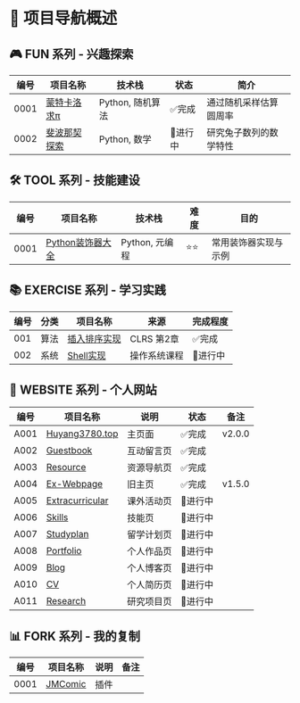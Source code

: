 # 🎯 项目导航概述

## 🎮 FUN 系列 - 兴趣探索
| 编号 | 项目名称 | 技术栈 | 状态 | 简介 |
|------|----------|--------|------|------|
| 0001 | [蒙特卡洛求π](FUN-0001-MonteCarlo-Pi) | Python, 随机算法 | ✅完成 | 通过随机采样估算圆周率 |
| 0002 | [斐波那契探索](FUN-0002-Fibonacci-Research) | Python, 数学 | 🔄进行中 | 研究兔子数列的数学特性 |

## 🛠️ TOOL 系列 - 技能建设
| 编号 | 项目名称 | 技术栈 | 难度 | 目的 |
|------|----------|--------|------|------|
| 0001 | [Python装饰器大全](SKILLS-0001-Python-Decorators) | Python, 元编程 | ⭐⭐ | 常用装饰器实现与示例 |

## 📚 EXERCISE 系列 - 学习实践
| 编号 | 分类 | 项目名称 | 来源 | 完成程度 |
|------|------|----------|------|--------|
| 001 | 算法 | [插入排序实现](WORKS-001-CLRS-InsertionSort) | CLRS 第2章 | ✅完成 |
| 002 | 系统 | [Shell实现](WORKS-002-OS-Shell) | 操作系统课程 | 🔄进行中 |

## 💼 WEBSITE 系列 - 个人网站
| 编号 | 项目名称 | 说明 | 状态 | 备注 |
|------|------|----------|------|--------|
| A001 | [Huyang3780.top](https://huyang3780.top) | 主页面 | ✅完成 | v2.0.0 |
| A002 | [Guestbook](https://guestbook.huyang3780.top) | 互动留言页 | ✅完成 | |
| A003 | [Resource](https://resource.huyang3780.top) | 资源导航页 | ✅完成 | |
| A004 | [Ex-Webpage](https://ex.huyang3780.top) | 旧主页 | ✅完成 | v1.5.0 |
| A005 | [Extracurricular](https://extracurricular.huyang3780.top) | 课外活动页 | 🔄进行中 | |
| A006 | [Skills](https://skills.huyang3780.top) | 技能页 | 🔄进行中 | |
| A007 | [Studyplan](https://studyplan.huyang3780.top)  | 留学计划页 | 🔄进行中 | |
| A008 | [Portfolio](https://portfolio.huyang3780.top) | 个人作品页 | 🔄进行中 | |
| A009 | [Blog](https://blog.huyang3780.top) | 个人博客页 | 🔄进行中 | |
| A010 | [CV](https://cv.huyang3780.top) | 个人简历页 | 🔄进行中 | |
| A011 | [Research](https://research.huyang3780.top) | 研究项目页 | 🔄进行中 | |

## 📊 FORK 系列 - 我的复制
| 编号 | 项目名称 | 说明 | 备注 |
|------|------|----------|--------|
| 0001 | [JMComic](https://github.com/Jeffer-Hu/FORK-0001-JMComic) | 插件 | |

